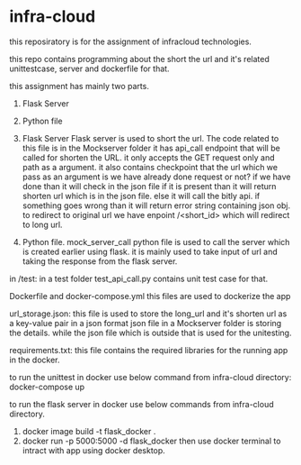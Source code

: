 # infra-cloud
this reposiratory is for the assignment of infracloud technologies.

this repo contains programming about the short the url and it's related unittestcase, server and dockerfile for that.

this assignment has mainly two parts.
1. Flask Server
2. Python file

1. Flask Server 
Flask server is used to short the url. The code related to this file is in the Mockserver folder it has api_call endpoint that will be called for shorten the URL. it only accepts the GET request only and path as a argument.
it also contains checkpoint that the url which we pass as an argument is we have already done request or not? if we have done than it will check in the json file if it is present than it will return shorten url which is in the json file. else it will call the bitly api. if something goes wrong than it will return error string containing json obj.
to redirect to original url we have enpoint /<short_id> which will redirect to long url.

2. Python file.
mock_server_call python file is used to call the server which is created earlier using flask. it is mainly used to take input of url and taking the response from the flask server.


in /test:
in a test folder test_api_call.py contains unit test case for that.

Dockerfile and docker-compose.yml 
this files are used to dockerize the app

url_storage.json:
this file is used to store the long_url and it's shorten url as a key-value pair in a json format
json file in a Mockserver folder is storing the details. while the json file which is outside that is used for the unitesting.

requirements.txt:
this file contains the required libraries for the running app in the docker.

to run the unittest in docker use below command from infra-cloud directory:
docker-compose up

to run the flask server in docker use below commands from infra-cloud directory.
1. docker image build -t flask_docker .
2. docker run -p 5000:5000 -d flask_docker
then use docker terminal to intract with app using docker desktop.